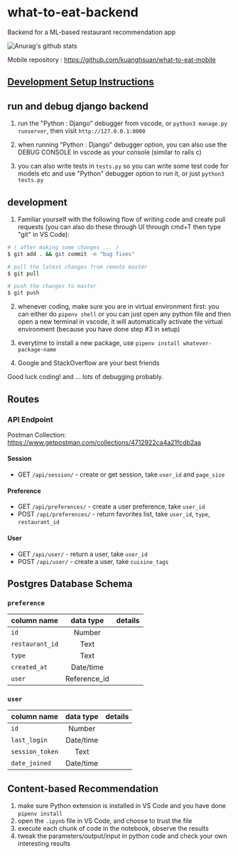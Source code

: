 # what-to-eat-backend

Backend for a ML-based restaurant recommendation app

![Anurag's github stats](https://github-readme-stats.vercel.app/api?username=greatday4april&show_icons=true&theme=radical&count_private=true)

Mobile repository : https://github.com/kuanghsuan/what-to-eat-mobile

## [Development Setup Instructions](https://github.com/greatday4april/what-to-eat-ml-backend/wiki/Development-Setup)

## run and debug django backend

1. run the "Python : Django" debugger from vscode, or `python3 manage.py runserver`, then visit `http://127.0.0.1:8000`

2. when running "Python : Django" debugger option, you can also use the DEBUG CONSOLE in vscode as your console (similar to rails c)

3. you can also write tests in `tests.py` so you can write some test code for models etc and use "Python" debugger option to run it, or just `python3 tests.py`

## development

1. Familiar yourself with the following flow of writing code and create pull requests (you can also do these through UI through cmd+T then type "git" in VS Code):

```Bash
# ( after making some changes ... )
$ git add . && git commit -m "bug fixes"

# pull the latest changes from remote master
$ git pull

# push the changes to master
$ git push
```

2. whenever coding, make sure you are in virtual environment first: you can either do `pipenv shell` or you can just open any python file and then open a new terminal in vscode, it will automatically activate the virtual environment (because you have done step #3 in setup)

3. everytime to install a new package, use `pipenv install whatever-package-name`

4. Google and StackOverflow are your best friends

Good luck coding! and ... lots of debugging probably.

## Routes

### API Endpoint

Postman Collection: https://www.getpostman.com/collections/4712922ca4a21fcdb2aa

#### Session

* GET `/api/session/` - create or get session, take `user_id` and `page_size`

#### Preference
* GET `/api/preferences/` - create a user preference, take `user_id`
* POST `/api/preferences/` - return favorites list, take `user_id`, `type`, `restaurant_id`

#### User
* GET `/api/user/` - return a user, take `user_id`
* POST `/api/user/` - create a user, take `cuisine_tags`

## Postgres Database Schema

### `preference`

| column name     |  data type   | details |
| --------------- | :----------: | ------: |
| `id`            |    Number    |         |
| `restaurant_id` |     Text     |         |
| `type`          |     Text     |         |
| `created_at`    |  Date/time   |         |
| `user`          | Reference_id |         |

### `user`

| column name     | data type | details |
| --------------- | :-------: | ------: |
| `id`            |  Number   |         |
| `last_login`    | Date/time |         |
| `session_token` |   Text    |         |
| `date_joined`   | Date/time |         |

## Content-based Recommendation

1. make sure Python extension is installed in VS Code and you have done `pipenv install`
2. open the `.ipynb` file in VS Code, and choose to trust the file
3. execute each chunk of code in the notebook, observe the results
4. tweak the parameters/output/input in python code and check your own interesting results
